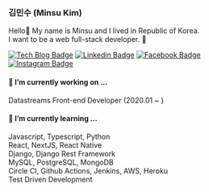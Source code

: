 ### 김민수 (Minsu Kim) 

Hello👋 My name is Minsu and I lived in Republic of Korea.<br/>
I want to be a web full-stack developer. 🦄

[![Tech Blog Badge](http://img.shields.io/badge/-Tech%20blog-000000?style=flat-square&logo=github&link=https://alstn2468.github.io/)](https://alstn2468.github.io/) [![Linkedin Badge](https://img.shields.io/badge/-LinkedIn-blue?style=flat-square&logo=Linkedin&logoColor=white&link=https://www.linkedin.com/in/minsu-kim-336289160/)](https://www.linkedin.com/in/minsu-kim-336289160/) [![Facebook Badge](https://img.shields.io/badge/facebook-1877f2?style=flat-square&logo=facebook&logoColor=white&link=https://www.facebook.com/alstn2468)](https://www.facebook.com/alstn2468) [![Instagram Badge](https://img.shields.io/badge/instagram-ff69b4?style=flat-square&logo=instagram&logoColor=white&link=https://www.instagram.com/minsu._.0102/)](https://www.instagram.com/minsu._.0102/)
                  
#### 🔭 I’m currently working on ...

Datastreams Front-end Developer (2020.01 ~ )

####  🌱 I’m currently learning ...

Javascript, Typescript, Python<br/>
React, NextJS, React Native<br/>
Django, Django Rest Framework<br/>
MySQL, PostgreSQL, MongoDB<br/>
Circle CI, Github Actions, Jenkins, AWS, Heroku<br/>
Test Driven Development
